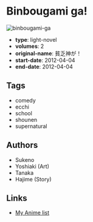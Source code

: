# Binbougami ga!

![binbougami-ga](https://cdn.myanimelist.net/images/manga/1/132591.jpg)

-   **type**: light-novel
-   **volumes**: 2
-   **original-name**: 貧乏神が！
-   **start-date**: 2012-04-04
-   **end-date**: 2012-04-04

## Tags

-   comedy
-   ecchi
-   school
-   shounen
-   supernatural

## Authors

-   Sukeno
-   Yoshiaki (Art)
-   Tanaka
-   Hajime (Story)

## Links

-   [My Anime list](https://myanimelist.net/manga/76643/Binbougami_ga)
